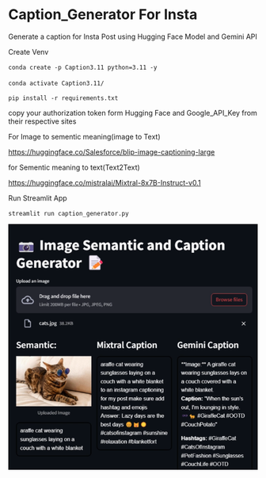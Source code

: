 # Caption_Generator For Insta

Generate a caption for Insta Post using Hugging Face Model and Gemini API

Create Venv

```
conda create -p Caption3.11 python=3.11 -y

conda activate Caption3.11/
```

```
pip install -r requirements.txt
```

copy your authorization token form Hugging Face and Google_API_Key from their respective sites

For Image to sementic meaning(image to Text)

https://huggingface.co/Salesforce/blip-image-captioning-large

for Sementic meaning to text(Text2Text)

https://huggingface.co/mistralai/Mixtral-8x7B-Instruct-v0.1


Run Streamlit App

```
streamlit run caption_generator.py
```


![1711357763219](image/README/1711357763219.png)
